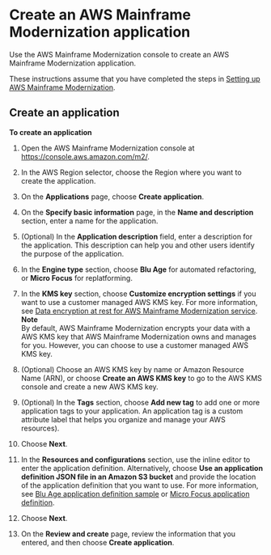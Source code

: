 # Create an AWS Mainframe Modernization application<a name="applications-m2-create"></a>

Use the AWS Mainframe Modernization console  to create an AWS Mainframe Modernization application\. 

These instructions assume that you have completed the steps in [Setting up AWS Mainframe Modernization](setting-up.md)\.

## Create an application<a name="applications-m2-create-console"></a>

**To create an application**

1. Open the AWS Mainframe Modernization console at [https://console\.aws\.amazon\.com/m2/](https://console.aws.amazon.com/m2/)\.

1. In the AWS Region selector, choose the Region where you want to create the application\.

1. On the **Applications** page, choose **Create application**\.

1. On the **Specify basic information** page, in the **Name and description** section, enter a name for the application\.

1. \(Optional\) In the **Application description** field, enter a description for the application\. This description can help you and other users identify the purpose of the application\.

1. In the **Engine type** section, choose **Blu Age** for automated refactoring, or **Micro Focus** for replatforming\.

1. In the **KMS key** section, choose **Customize encryption settings** if you want to use a customer managed AWS KMS key\. For more information, see [Data encryption at rest for AWS Mainframe Modernization service](data-protection.md#encryption-rest)\.
**Note**  
By default, AWS Mainframe Modernization encrypts your data with a AWS KMS key that AWS Mainframe Modernization owns and manages for you\. However, you can choose to use a customer managed AWS KMS key\.

1. \(Optional\) Choose an AWS KMS key by name or Amazon Resource Name \(ARN\), or choose **Create an AWS KMS key** to go to the AWS KMS console and create a new AWS KMS key\.

1. \(Optional\) In the **Tags** section, choose **Add new tag** to add one or more application tags to your application\. An application tag is a custom attribute label that helps you organize and manage your AWS resources\)\.

1. Choose **Next**\.

1. In the **Resources and configurations** section, use the inline editor to enter the application definition\. Alternatively, choose **Use an application definition JSON file in an Amazon S3 bucket** and provide the location of the application definition that you want to use\. For more information, see [Blu Age application definition sample](applications-m2-definition.md#applications-m2-definition-ba) or [Micro Focus application definition](applications-m2-definition.md#applications-m2-definition-mf)\.

1. Choose **Next**\.

1. On the **Review and create** page, review the information that you entered, and then choose **Create application**\.